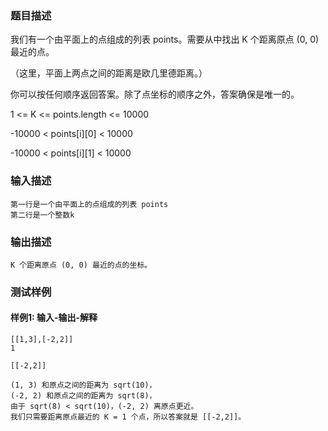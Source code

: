 ### 题目描述

我们有一个由平面上的点组成的列表 points。需要从中找出 K 个距离原点 (0, 0) 最近的点。

（这里，平面上两点之间的距离是欧几里德距离。）

你可以按任何顺序返回答案。除了点坐标的顺序之外，答案确保是唯一的。

1 <= K <= points.length <= 10000

-10000 < points[i][0] < 10000

-10000 < points[i][1] < 10000

### 输入描述

```
第一行是一个由平面上的点组成的列表 points
第二行是一个整数k
```
### 输出描述

```
K 个距离原点 (0, 0) 最近的点的坐标。
```

### 测试样例
#### 样例1: 输入-输出-解释
```
[[1,3],[-2,2]]
1
```
```
[[-2,2]]
```
```
(1, 3) 和原点之间的距离为 sqrt(10)，
(-2, 2) 和原点之间的距离为 sqrt(8)，
由于 sqrt(8) < sqrt(10)，(-2, 2) 离原点更近。
我们只需要距离原点最近的 K = 1 个点，所以答案就是 [[-2,2]]。
```